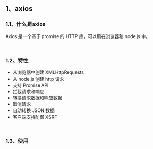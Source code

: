 ## 1、axios

### 1.1、什么是axios

Axios 是一个基于 promise 的 HTTP 库，可以用在浏览器和 node.js 中。 

<br>

### 1.2、特性

- 从浏览器中创建 XMLHttpRequests
- 从 node.js 创建 http 请求
- 支持 Promise API
- 拦截请求和响应
- 转换请求数据和响应数据
- 取消请求
- 自动转换 JSON 数据
- 客户端支持防御 XSRF

<br>

### 1.3、使用